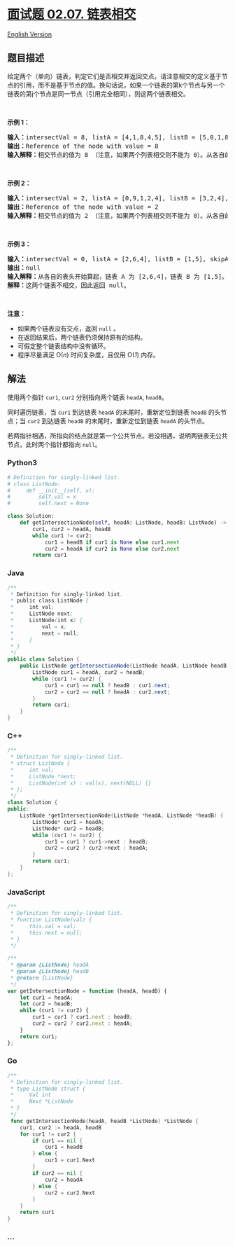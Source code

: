 # [面试题 02.07. 链表相交](https://leetcode-cn.com/problems/intersection-of-two-linked-lists-lcci)

[English Version](/lcci/02.07.Intersection%20of%20Two%20Linked%20Lists/README_EN.md)

## 题目描述

<!-- 这里写题目描述 -->
<p>给定两个（单向）链表，判定它们是否相交并返回交点。请注意相交的定义基于节点的引用，而不是基于节点的值。换句话说，如果一个链表的第k个节点与另一个链表的第j个节点是同一节点（引用完全相同），则这两个链表相交。</p><br><p><strong>示例 1：</strong><pre><strong>输入：</strong>intersectVal = 8, listA = [4,1,8,4,5], listB = [5,0,1,8,4,5], skipA = 2, skipB = 3<br><strong>输出：</strong>Reference of the node with value = 8<br><strong>输入解释：</strong>相交节点的值为 8 （注意，如果两个列表相交则不能为 0）。从各自的表头开始算起，链表 A 为 [4,1,8,4,5]，链表 B 为 [5,0,1,8,4,5]。在 A 中，相交节点前有 2 个节点；在 B 中，相交节点前有 3 个节点。</pre></p><br><p><strong>示例 2：</strong><pre><strong>输入：</strong>intersectVal = 2, listA = [0,9,1,2,4], listB = [3,2,4], skipA = 3, skipB = 1<br><strong>输出：</strong>Reference of the node with value = 2<br><strong>输入解释：</strong>相交节点的值为 2 （注意，如果两个列表相交则不能为 0）。从各自的表头开始算起，链表 A 为 [0,9,1,2,4]，链表 B 为 [3,2,4]。在 A 中，相交节点前有 3 个节点；在 B 中，相交节点前有 1 个节点。</pre></p><br><p><strong>示例 3：</strong><pre><strong>输入：</strong>intersectVal = 0, listA = [2,6,4], listB = [1,5], skipA = 3, skipB = 2<br><strong>输出：</strong>null<br><strong>输入解释：</strong>从各自的表头开始算起，链表 A 为 [2,6,4]，链表 B 为 [1,5]。由于这两个链表不相交，所以 intersectVal 必须为 0，而 skipA 和 skipB 可以是任意值。<br><strong>解释：</strong>这两个链表不相交，因此返回 null。</pre></p><br><p><strong>注意：</strong></p><ul><li>如果两个链表没有交点，返回 <code>null</code> 。</li><li>在返回结果后，两个链表仍须保持原有的结构。</li><li>可假定整个链表结构中没有循环。</li><li>程序尽量满足 O(<em>n</em>) 时间复杂度，且仅用 O(<em>1</em>) 内存。</li></ul>

## 解法

<!-- 这里可写通用的实现逻辑 -->

使用两个指针 `cur1`, `cur2` 分别指向两个链表 `headA`, `headB`。

同时遍历链表，当 `cur1` 到达链表 `headA` 的末尾时，重新定位到链表 `headB` 的头节点；当 `cur2` 到达链表 `headB` 的末尾时，重新定位到链表 `headA` 的头节点。

若两指针相遇，所指向的结点就是第一个公共节点。若没相遇，说明两链表无公共节点，此时两个指针都指向 `null`。

<!-- tabs:start -->

### **Python3**

<!-- 这里可写当前语言的特殊实现逻辑 -->

```python
# Definition for singly-linked list.
# class ListNode:
#     def __init__(self, x):
#         self.val = x
#         self.next = None

class Solution:
    def getIntersectionNode(self, headA: ListNode, headB: ListNode) -> ListNode:
        cur1, cur2 = headA, headB
        while cur1 != cur2:
            cur1 = headB if cur1 is None else cur1.next
            cur2 = headA if cur2 is None else cur2.next
        return cur1
```

### **Java**

<!-- 这里可写当前语言的特殊实现逻辑 -->

```java
/**
 * Definition for singly-linked list.
 * public class ListNode {
 *     int val;
 *     ListNode next;
 *     ListNode(int x) {
 *         val = x;
 *         next = null;
 *     }
 * }
 */
public class Solution {
    public ListNode getIntersectionNode(ListNode headA, ListNode headB) {
        ListNode cur1 = headA, cur2 = headB;
        while (cur1 != cur2) {
            cur1 = cur1 == null ? headB : cur1.next;
            cur2 = cur2 == null ? headA : cur2.next;
        }
        return cur1;
    }
}
```

### **C++**

```cpp
/**
 * Definition for singly-linked list.
 * struct ListNode {
 *     int val;
 *     ListNode *next;
 *     ListNode(int x) : val(x), next(NULL) {}
 * };
 */
class Solution {
public:
    ListNode *getIntersectionNode(ListNode *headA, ListNode *headB) {
        ListNode* cur1 = headA;
        ListNode* cur2 = headB;
        while (cur1 != cur2) {
            cur1 = cur1 ? cur1->next : headB;
            cur2 = cur2 ? cur2->next : headA;
        }
        return cur1;
    }
};
```

### **JavaScript**

```js
/**
 * Definition for singly-linked list.
 * function ListNode(val) {
 *     this.val = val;
 *     this.next = null;
 * }
 */

/**
 * @param {ListNode} headA
 * @param {ListNode} headB
 * @return {ListNode}
 */
var getIntersectionNode = function (headA, headB) {
    let cur1 = headA;
    let cur2 = headB;
    while (cur1 != cur2) {
        cur1 = cur1 ? cur1.next : headB;
        cur2 = cur2 ? cur2.next : headA;
    }
    return cur1;
};
```

### **Go**

```go
/**
 * Definition for singly-linked list.
 * type ListNode struct {
 *     Val int
 *     Next *ListNode
 * }
 */
 func getIntersectionNode(headA, headB *ListNode) *ListNode {
    cur1, cur2 := headA, headB
    for cur1 != cur2 {
        if cur1 == nil {
            cur1 = headB
        } else {
            cur1 = cur1.Next
        }
        if cur2 == nil {
            cur2 = headA
        } else {
            cur2 = cur2.Next
        }
    }
    return cur1
}
```

### **...**

```

```

<!-- tabs:end -->
